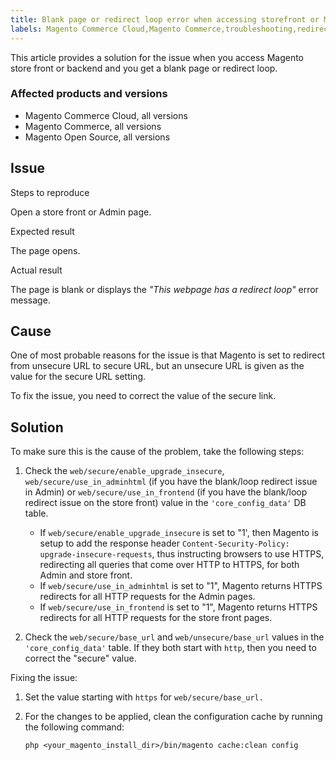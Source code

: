 ```yaml
---
title: Blank page or redirect loop error when accessing storefront or Magento Admin
labels: Magento Commerce Cloud,Magento Commerce,troubleshooting,redirect,blank,Magento Admin
---
```


This article provides a solution for the issue when you access Magento store front or backend and you get a blank page or redirect loop.

### Affected products and versions

* Magento Commerce Cloud, all versions
* Magento Commerce, all versions
* Magento Open Source, all versions

## Issue

Steps to reproduce

Open a store front or Admin page.

Expected result

The page opens.

Actual result

The page is blank or displays the _"This webpage has a redirect loop"_ error message. 

## Cause

One of most probable reasons for the issue is that Magento is set to redirect from unsecure URL to secure URL, but an unsecure URL is given as the value for the secure URL setting.

To fix the issue, you need to correct the value of the secure link.

## Solution

To make sure this is the cause of the problem, take the following steps:

1. Check the `` web/secure/enable_upgrade_insecure ``, `` web/secure/use_in_adminhtml `` (if you have the blank/loop redirect issue in Admin) or `` web/secure/use_in_frontend `` (if you have the blank/loop redirect issue on the store front) value in the `` 'core_config_data' `` DB table.
    
    * If `` web/secure/enable_upgrade_insecure `` is set to "1', then Magento is setup to add the response header <code class="language-html">Content-Security-Policy: upgrade-insecure-requests</code>, thus instructing browsers to use HTTPS, redirecting all queries that come over HTTP to HTTPS, for both Admin and store front.
    * If `` web/secure/use_in_adminhtml `` is set to "1", Magento returns HTTPS redirects for all HTTP requests for the Admin pages.
    * If `` web/secure/use_in_frontend `` is set to "1", Magento returns HTTPS redirects for all HTTP requests for the store front pages.
    
    
    
1. Check the `` web/secure/base_url `` and `` web/unsecure/base_url `` values in the `` 'core_config_data' `` table. If they both start with <code class="language-html">http</code>, then you need to correct the "secure" value.

Fixing the issue:

1. Set the value starting with <code class="language-html">https</code> for `` web/secure/base_url.  ``
1. For the changes to be applied, clean the configuration cache by running the following command:
    
    <pre><code class="language-bash">php &lt;your_magento_install_dir>/bin/magento cache:clean config</code></pre>
    
    

 